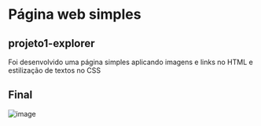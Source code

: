 # Página web simples

## projeto1-explorer

Foi desenvolvido uma página simples aplicando imagens e links no HTML e estilização de textos no CSS

## Final
![image](https://i.imgur.com/7z2LqJn.png)
